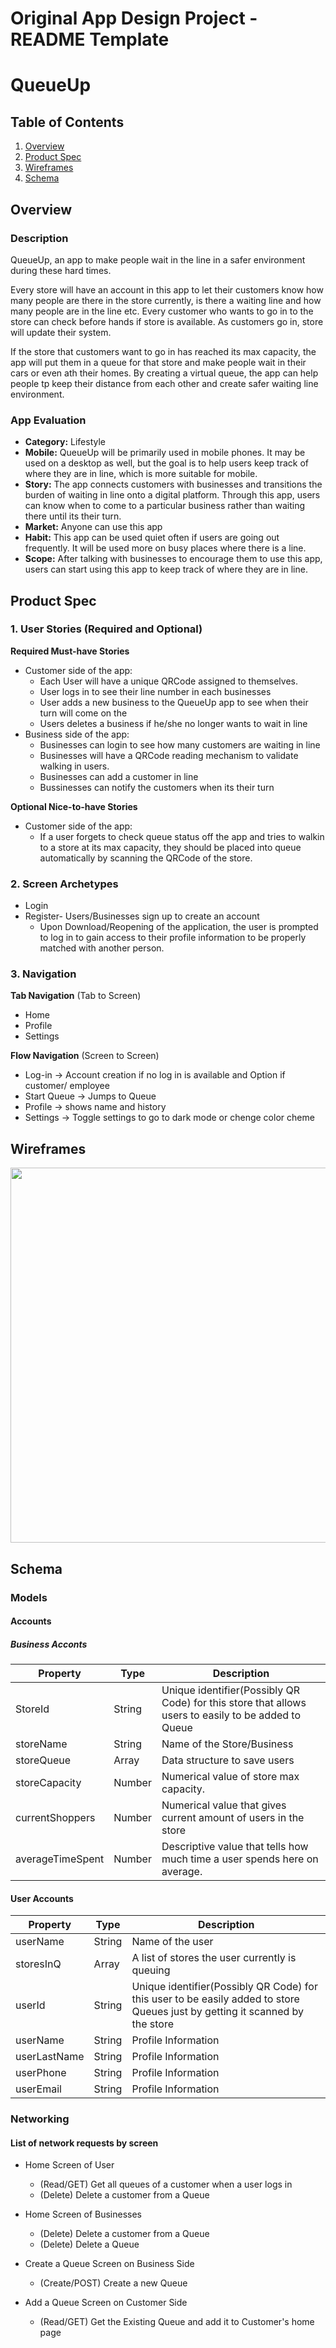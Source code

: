 Original App Design Project - README Template
===

# QueueUp

## Table of Contents
1. [Overview](#Overview)
2. [Product Spec](#Product-Spec)
3. [Wireframes](#Wireframes)
4. [Schema](#Schema)

## Overview
### Description
QueueUp, an app to make people wait in the line in a safer environment during these hard times. 

Every store will have an account in this app to let their customers know how many people are there in the store currently, is there a waiting line and how many people are in the line etc. Every customer who wants to go in to the store can check before hands if store is available. As customers go in, store will update their system. 

If the store that customers want to go in has reached its max capacity, the app will put them in a queue for that store and make people wait in their cars or even ath their homes. By creating a virtual queue, the app can help people tp keep their distance from each other and create safer waiting line environment.

### App Evaluation

- **Category:** Lifestyle
- **Mobile:** QueueUp will be primarily used in mobile phones. It may be used on a desktop as well, but the goal is to help users keep track of where they are in line, which is more suitable for mobile.
- **Story:** The app connects customers with businesses and transitions the burden of waiting in line onto a digital platform. Through this app, users can know when to come to a particular business rather than waiting there until its their turn.
- **Market:** Anyone can use this app
- **Habit:** This app can be used quiet often if users are going out frequently. It will be used more on busy places where there is a line.
- **Scope:** After talking with businesses to encourage them to use this app, users can start using this app to keep track of where they are in line.

## Product Spec

### 1. User Stories (Required and Optional)

**Required Must-have Stories**


* Customer side of the app:
    * Each User will have a unique QRCode assigned to themselves.
    * User logs in to see their line number in each businesses
    * User adds a new business to the QueueUp app to see when their turn will come on the 
    * Users deletes a business if he/she no longer wants to wait in line
* Business side of the app: 
    * Businesses can login to see how many customers are waiting in line
    * Businesses will have a QRCode reading mechanism to validate walking in users.
    * Businesses can add a customer in line 
    * Bussinesses can notify the customers when its their turn

**Optional Nice-to-have Stories**

* Customer side of the app:
    * If a user forgets to check queue status off the app and tries to walkin to a store at its max capacity, they should be placed into queue automatically by scanning the QRCode of the store.

### 2. Screen Archetypes

* Login
* Register- Users/Businesses sign up to create an account 
   * Upon Download/Reopening of the application, the user is prompted to log in to gain access to their profile information to be properly matched with another person.

### 3. Navigation

**Tab Navigation** (Tab to Screen)

* Home
* Profile
* Settings



**Flow Navigation** (Screen to Screen)
* Log-in -> Account creation if no log in is available and Option if customer/ employee
* Start Queue -> Jumps to Queue
* Profile -> shows name and history
* Settings -> Toggle settings to go to dark mode or chenge color cheme
## Wireframes
<img src="https://i.imgur.com/BVNogHs.png" width=600>

## Schema 
### Models

#### Accounts

##### Business Acconts
| Property | Type     | Description  |
| -------- | -------- | ------------ |
| StoreId  | String | Unique identifier(Possibly QR Code) for this store that allows users to easily to be added to Queue |
| storeName | String | Name of the Store/Business |
| storeQueue | Array | Data structure to save users |
| storeCapacity | Number | Numerical value of store max capacity. |
| currentShoppers | Number | Numerical value that gives current amount of users in the store|
| averageTimeSpent | Number | Descriptive value that tells how much time a user spends here on average. |



#### User Accounts
| Property | Type     | Description  |
| -------- | -------- | ------------ |
| userName     | String     | Name of the user |
| storesInQ     | Array     | A list of stores the user currently is queuing |
| userId     | String     | Unique identifier(Possibly QR Code) for this user to be easily added to store Queues just by getting it scanned by the store |
| userName | String     | Profile Information |
| userLastName | String     | Profile Information |
| userPhone | String     | Profile Information |
| userEmail | String     | Profile Information |


### Networking

#### List of network requests by screen

- Home Screen of User
    - (Read/GET) Get all queues of a customer when a user logs in
    - (Delete) Delete a customer from a Queue

- Home Screen of Businesses
    - (Delete) Delete a customer from a Queue
    - (Delete) Delete a Queue

- Create a Queue Screen on Business Side
    - (Create/POST) Create a new Queue

- Add a Queue Screen on Customer Side
    - (Read/GET) Get the Existing Queue and add it to Customer's home page
